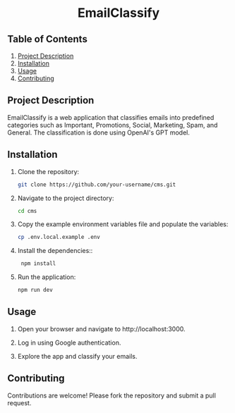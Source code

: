 <h1 align='center'>EmailClassify</h1>

## Table of Contents

1. [Project Description](#project-description)
2. [Installation](#installation)
3. [Usage](#usage)
4. [Contributing](#contributing)


## Project Description

EmailClassify is a web application that classifies emails into predefined categories such as Important, Promotions, Social, Marketing, Spam, and General. The classification is done using OpenAI's GPT model.

## Installation

1. Clone the repository:
   ```bash
   git clone https://github.com/your-username/cms.git
2. Navigate to the project directory:
   ```bash
   cd cms
3. Copy the example environment variables file and populate the variables:
    ```bash
    cp .env.local.example .env
4. Install the dependencies::
   ```bash
    npm install
5. Run the application:
    ```bash
    npm run dev

## Usage
1. Open your browser and navigate to http://localhost:3000.

2. Log in using Google authentication.

3. Explore the app and classify your emails.

## Contributing

Contributions are welcome! Please fork the repository and submit a pull request.